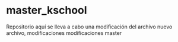 # master_kschool
Repositorio
aquí se lleva a cabo una modificación del archivo
nuevo archivo, modificaciones
modificaciones master

